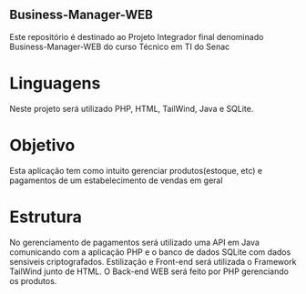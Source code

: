 ## Business-Manager-WEB
Este repositório é destinado ao Projeto Integrador final denominado Business-Manager-WEB do curso Técnico em TI do Senac

# Linguagens
Neste projeto será utilizado PHP, HTML, TailWind, Java e SQLite.

# Objetivo
Esta aplicação tem como intuito gerenciar produtos(estoque, etc) e pagamentos de um estabelecimento de vendas em geral

# Estrutura
No gerenciamento de pagamentos será utilizado uma API em Java comunicando com a aplicação PHP e o banco de dados SQLite com dados sensiveis criptografados.
Estilização e Front-end será utilizada o Framework TailWind junto de HTML.
O Back-end WEB será feito por PHP gerenciando os produtos.
